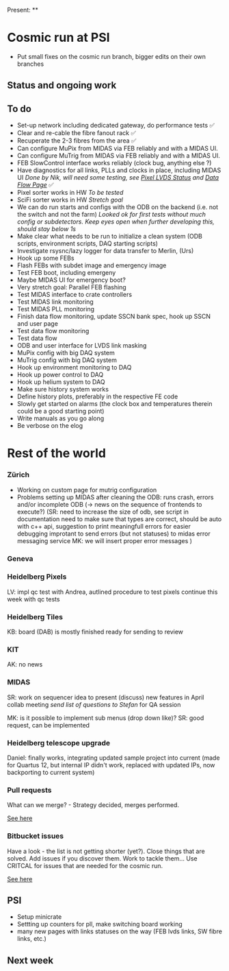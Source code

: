Present: **

# Cosmic run at PSI #

* Put small fixes on the cosmic run branch, bigger edits on their own branches

## Status and ongoing work ##

## To do ##

* Set-up network including dedicated gateway, do performance tests :white_check_mark:
* Clear and re-cable the fibre fanout rack :white_check_mark:
* Recuperate the 2-3 fibres from the area :white_check_mark:
* Can configure MuPix from MIDAS via FEB reliably and with a MIDAS UI.
* Can configure MuTrig from MIDAS via FEB reliably and with a MIDAS UI.
* FEB SlowControl interface works reliably (clock bug, anything else ?)
* Have diagnostics for all links, PLLs and clocks in place, including MIDAS UI *Done by Nik, will need some testing, see [Pixel LVDS Status](https://bitbucket.org/mu3e/online/wiki/UI/Pixel%20LVDS%20UI.md) and [Data Flow Page](https://bitbucket.org/mu3e/online/wiki/UI/Data%20Flow%20UI.md)* :white_check_mark:
* Pixel sorter works in HW *To be tested*
* SciFi sorter works in HW *Stretch goal*
* We can do run starts and configs with the ODB on the backend (i.e. not the switch and not the farm) *Looked ok for first tests without much config or subdetectors.  Keep eyes open when further developing this, should stay below 1s*
* Make clear what needs to be run to initialize a clean system (ODB scripts, environment scripts, DAQ starting scripts)
* Investigate rsysnc/lazy logger for data transfer to Merlin, (Urs)
* Hook up some FEBs
* Flash FEBs with subdet image and emergency image
* Test FEB boot, including emergeny
* Maybe MIDAS UI for emergency boot?
* Very stretch goal: Parallel FEB flashing
* Test MIDAS interface to crate controllers
* Test MIDAS link monitoring
* Test MIDAS PLL monitoring
* Finish data flow monitoring, update SSCN bank spec, hook up SSCN and user page
* Test data flow monitoring
* Test data flow
* ODB and user interface for LVDS link masking
* MuPix config with big DAQ system
* MuTrig config with big DAQ system
* Hook up environment monitoring to DAQ
* Hook up power control to DAQ
* Hook up helium system to DAQ
* Make sure history system works
* Define history plots, preferably in the respective FE code
* Slowly get started on alarms (the clock box and temperatures therein could be a good starting point)
* Write manuals as you go along
* Be verbose on the elog

# Rest of the world #

### Zürich ###

* Working on custom page for mutrig configuration
* Problems setting up MIDAS after cleaning the ODB: runs crash,
  errors and/or incomplete ODB (-> news on the sequence of frontends to execute?) 
  (SR: need to increase the size of odb, see script in documentation
       need to make sure that types are correct, should be auto with c++ api,
       suggestion to print meaningfull errors for easier debugging
       improtant to send errors (but not statuses) to midas error messaging service
   MK: we will insert proper error messages
   )

### Geneva ###


### Heidelberg Pixels ###

LV: impl qc test with Andrea,
    autlined procedure to test pixels
    continue this week with qc tests

### Heidelberg Tiles ###

KB: board (DAB) is mostly finished
    ready for sending to review

### KIT ###

AK: no news

### MIDAS ###

SR: work on sequencer
    idea to present (discuss) new features in April collab meeting
    *send list of questions to Stefan* for QA session

MK: is it possible to implement sub menus (drop down like)?
    SR: good request, can be implemented

### Heidelberg telescope upgrade ###

Daniel:
    finally works, integrating updated sample project into current
    (made for Quartus 12, but internal IP didn't work,
    replaced with updated IPs, now backporting to current system)

### Pull requests ###

What can we merge?  - Strategy decided, merges performed.

[See here](https://bitbucket.org/mu3e/online/pull-requests/)

### Bitbucket issues ###

Have a look - the list is not getting shorter (yet?). Close things that are solved. Add issues if you discover them. Work to tackle them... Use CRITCAL for issues that are needed for the cosmic run.

[See here](https://bitbucket.org/mu3e/online/issues?status=new&status=open)

## PSI

- Setup minicrate
- Settting up counters for pll, make switching board working
- many new pages with links statuses on the way (FEB lvds links, SW fibre links, etc.)

## Next week ##